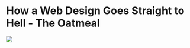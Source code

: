<!--
id: 269320835
link: http://tumblr.atmos.org/post/269320835/how-a-web-design-goes-straight-to-hell-the
slug: how-a-web-design-goes-straight-to-hell-the
date: Fri Dec 04 2009 11:25:59 GMT-0800 (PST)
publish: 2009-12-04
tags: 
title: How a Web Design Goes Straight to Hell - The Oatmeal
-->


How a Web Design Goes Straight to Hell - The Oatmeal
====================================================

![](http://www.tumblr.com/photo/1280/atmos/269320835/1/tumblr_ku57bbIZGK1qz4sng)

